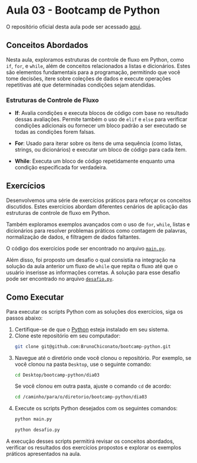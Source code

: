 # Aula 03 - Bootcamp de Python

O repositório oficial desta aula pode ser acessado [aqui](https://github.com/lvgalvao/data-engineering-roadmap/tree/main/Bootcamp%20-%20Python%20para%20dados/aula03).

## Conceitos Abordados

Nesta aula, exploramos estruturas de controle de fluxo em Python, como `if`, `for`, e `while`, além de conceitos relacionados a listas e dicionários. Estes são elementos fundamentais para a programação, permitindo que você tome decisões, itere sobre coleções de dados e execute operações repetitivas até que determinadas condições sejam atendidas.

### Estruturas de Controle de Fluxo

- **If**: Avalia condições e executa blocos de código com base no resultado dessas avaliações. Permite também o uso de `elif` e `else` para verificar condições adicionais ou fornecer um bloco padrão a ser executado se todas as condições forem falsas.

- **For**: Usado para iterar sobre os itens de uma sequência (como listas, strings, ou dicionários) e executar um bloco de código para cada item.

- **While**: Executa um bloco de código repetidamente enquanto uma condição especificada for verdadeira.

## Exercícios

Desenvolvemos uma série de exercícios práticos para reforçar os conceitos discutidos. Estes exercícios abordam diferentes cenários de aplicação das estruturas de controle de fluxo em Python.

Também exploramos exemplos avançados com o uso de `for`, `while`, listas e dicionários para resolver problemas práticos como contagem de palavras, normalização de dados, e filtragem de dados faltantes.

O código dos exercícios pode ser encontrado no arquivo [`main.py`](./main.py).

Além disso, foi proposto um desafio o qual consistia na integração na solução da aula anterior um fluxo de `while` que repita o fluxo até que o usuário inserisse as informações corretas. A solução para esse desafio pode ser encontrado no arquivo [`desafio.py`](./desafio.py).

## Como Executar

Para executar os scripts Python com as soluções dos exercícios, siga os passos abaixo:

1. Certifique-se de que o [Python](https://www.python.org/) esteja instalado em seu sistema.
2. Clone este repositório em seu computador:
   ```sh
   git clone git@github.com:BrunoChiconato/bootcamp-python.git
   ```
3. Navegue até o diretório onde você clonou o repositório. Por exemplo, se você clonou na pasta `Desktop`, use o seguinte comando:
   ```sh
   cd Desktop/bootcamp-python/dia03
   ```
   Se você clonou em outra pasta, ajuste o comando `cd` de acordo:
   ```sh
   cd /caminho/para/o/diretorio/bootcamp-python/dia03
   ```
4. Execute os scripts Python desejados com os seguintes comandos:
   ```sh
   python main.py
   ```
   ```sh
   python desafio.py
   ```

A execução desses scripts permitirá revisar os conceitos abordados, verificar os resultados dos exercícios propostos e explorar os exemplos práticos apresentados na aula.
